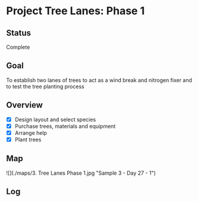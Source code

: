 # Project Tree Lanes: Phase 1

## Status

Complete

## Goal

To establish two lanes of trees to act as a wind break and nitrogen fixer and to test the tree planting process

## Overview

- [x] Design layout and select species
- [x] Purchase trees, materials and equipment
- [x] Arrange help
- [x] Plant trees

## Map

![](./maps/3. Tree Lanes Phase 1.jpg "Sample 3 - Day 27 - 1")

## Log